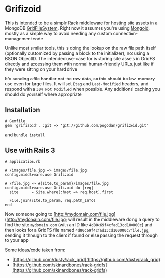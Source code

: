 # Grifizoid
  
  This is intended to be a simple Rack middleware for hosting site assets in a MongoDB [GridFileSystem](http://www.mongodb.org/display/DOCS/GridFS+in+Ruby). Right now it assumes you're using [Mongoid](http://mongoid.org/), mostly as a simple way to avoid needing any custom connection-management code

Unlike most similar tools, this is doing the lookup on the raw file path itself (optionally customized by passing a block to the initializer), not using a BSON ObjectID. The intended use-case for is storing site assets in GridFS directly and accessing them with normal human-friendly URLs, just like if they were sitting on your hard drive

It's sending a file handler not the raw data, so this should be low-memory use even for large files. It will set `Etag` and `Last-Modified` headers, and respond with a `304 Not Modified` when possible. Any additional caching you should do yourself where appropriate

## Installation

    # Gemfile
    gem 'grifizoid', :git => 'git://github.com/pogodan/grifizoid.git'

and `bundle install`

## Use with Rails 3
    
    # application.rb
    
    # /images/file.jpg => images/file.jpg
    config.middleware.use Grifizoid
    
    # /file.jpg => #{site.to_param}/images/file.jpg
    config.middleware.use Grifizoid do |req|
      site      = Site.where(:host => req.host).first
    
      File.join(site.to_param, req.path_info)
    end
    
  
Now someone going to [http://mydomain.com/file.jpg](http://mydomain.com/file.jpg) will result in the middleware doing a query to find the site `mydomain.com` (with an ID like `4d80c69f4cfad13cd100000c`) and then looks for a GridFS file named `4d80c69f4cfad13cd100000c/file.jpg`, sending it through to the client if found or else passing the request through to your app

Some ideas/code taken from:  
* [https://github.com/dusty/rack_grid](https://github.com/dusty/rack_grid)  
* [https://github.com/skinandbones/rack-gridfs](https://github.com/skinandbones/rack-gridfs)